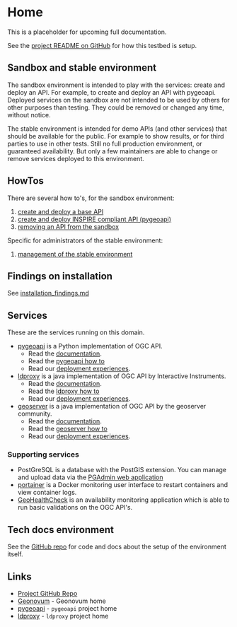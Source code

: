 # Home

This is a placeholder for upcoming full documentation.

See the [project README on GitHub](https://github.com/Geonovum/ogc-api-testbed/blob/main/README.md)
for how this testbed is setup.

## Sandbox and stable environment
The sandbox environment is intended to play with the services: 
create and deploy an API. For example, to create and deploy an API with pygeoapi. 
Deployed services on the sandbox are not intended to be used by others for other 
purposes than testing. They could be removed or changed any time, without notice.

The stable environment is intended for demo APIs (and other services) that should be 
available for the public. For example to show results, or for third parties to use in other tests. 
Still no full production environment, or guaranteed availability. But only a few maintainers 
are able to change or remove services deployed to this environment.

## HowTos

There are several how to's, for the sandbox environment:

1. [create and deploy a base API](howtos_sandbox.md)
1. [create and deploy INSPIRE compliant API (pygeoapi)](howtos_sandbox.md)
1. [removing an API from the sandbox](management_services.md)

Specific for administrators of the stable environment:

1. [management of the stable environment](management_services.md)

## Findings on installation
See [installation_findings.md](installation_findings.md)

## Services

These are the services running on this domain.

* [pygeoapi](/pygeoapi) is a Python implementation of OGC API. 
    * Read the [documentation](https://docs.pygeoapi.io/en/latest/). 
    * Read the [pygeoapi how to](howto_pygeoapi.md)
    * Read our [deployment experiences](pygeoapi.md).
* [ldproxy](/ldproxy) is a java implementation of OGC API by Interactive Instruments. 
    * Read the [documentation](https://interactive-instruments.github.io/ldproxy/). 
    * Read the [ldproxy how to](howto_ldproxy.md)
    * Read our [deployment experiences](ldproxy.md).
* [geoserver](/geoserver) is a java implementation of OGC API by the geoserver community.
    * Read the [documentation](https://docs.geoserver.org/latest/en/user/community/ogc-api/index.html). 
    * Read the [geoserver how to](howto_geoserver.md)
    * Read our [deployment experiences](geoserver.md).

### Supporting services

* PostGreSQL is a database with the PostGIS extension. You can manage and upload data via the [PGAdmin web application](/pgadmin)
* [portainer](/portainer/) is a Docker monitoring user interface to restart containers and view container logs.
* [GeoHealthCheck](/GeoHealthCheck) is an availability monitoring application which is able to run basic validations on the OGC API's. 

## Tech docs environment
See the [GitHub repo](https://github.com/Geonovum/ogc-api-testbed) for code and docs about the setup of the environment itself.

## Links

* [Project GitHub Repo](https://github.com/Geonovum/ogc-api-testbed)
* [Geonovum](https://geonovum.nl) - Geonovum home
* [pygeoapi](https://pygeoapi.io) - `pygeoapi` project home
* [ldproxy](https://github.com/interactive-instruments/ldproxy) - `ldproxy` project home
